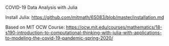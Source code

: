 COVID-19 Data Analysis with Julia

Install Julia:
https://github.com/mitmath/6S083/blob/master/installation.md

Based on MIT OCW Course:
https://ocw.mit.edu/courses/mathematics/18-s190-introduction-to-computational-thinking-with-julia-with-applications-to-modeling-the-covid-19-pandemic-spring-2020/

